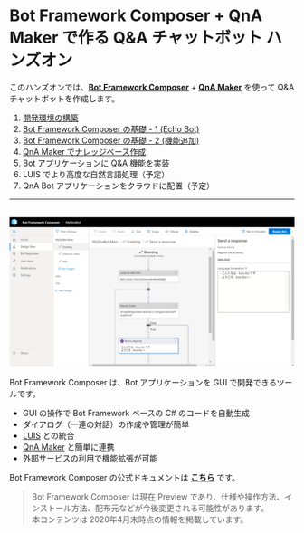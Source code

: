 # Bot Framework Composer + QnA Maker で作る Q&A チャットボット ハンズオン

このハンズオンでは、[**Bot Framework Composer**](https://docs.microsoft.com/ja-jp/composer/) + [**QnA Maker**](https://www.qnamaker.ai/) を使って Q&A チャットボットを作成します。

1. [開発環境の構築](./docs/01_install.md)
2. [Bot Framework Composer の基礎 - 1 (Echo Bot)](./docs/02_composer_basic.md)
3. [Bot Framework Composer の基礎 - 2 (機能追加)](./docs/03_composer_basic2.md)  
4. [QnA Maker でナレッジベース作成](./docs/04_create_qnamaker_knowledgebase.md)  
5. [Bot アプリケーションに Q&A 機能を実装](./docs/05_composer_qna.md)  
6. LUIS でより高度な自然言語処理（予定）  
7. QnA Bot アプリケーションをクラウドに配置（予定）

---

<br />
<img src="./docs/images/bfcomp.jpg" width="540px" />

Bot Framework Composer は、Bot アプリケーションを GUI で開発できるツールです。

- GUI の操作で Bot Framework ベースの C# のコードを自動生成
- ダイアログ（一連の対話）の作成や管理が簡単
- [LUIS](https://luis.ai/) との統合
- [QnA Maker](https://qnamaker.ai/) と簡単に連携
- 外部サービスの利用で機能拡張が可能

Bot Framework Composer の公式ドキュメントは [**こちら**](https://docs.microsoft.com/ja-jp/composer/) です。

> Bot Framework Composer は現在 Preview であり、仕様や操作方法、インストール方法、配布元などが今後変更される可能性があります。  
> 本コンテンツは 2020年4月末時点の情報を掲載しています。
